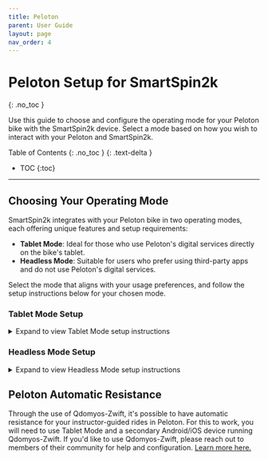 ```yaml
---
title: Peloton
parent: User Guide
layout: page
nav_order: 4
---
```

# Peloton Setup for SmartSpin2k
{: .no_toc }

Use this guide to choose and configure the operating mode for your Peloton bike with the SmartSpin2k device. Select a mode based on how you wish to interact with your Peloton and SmartSpin2k.

Table of Contents
{: .no_toc }
{: .text-delta }
- TOC
{:toc}
---

## Choosing Your Operating Mode
SmartSpin2k integrates with your Peloton bike in two operating modes, each offering unique features and setup requirements:
- **Tablet Mode**: Ideal for those who use Peloton's digital services directly on the bike's tablet.
- **Headless Mode**: Suitable for users who prefer using third-party apps and do not use Peloton's digital services.

Select the mode that aligns with your usage preferences, and follow the setup instructions below for your chosen mode.

### Tablet Mode Setup
<details markdown="block">
<summary>Expand to view Tablet Mode setup instructions</summary>

1. **Set SmartSpin2k to Tablet Mode**: Flip the switch on the side of your SmartSpin2k device up, towards the tablet.
   ![Switch position for Tablet Mode](../images/Tablet_Control.png)
2. **Connect Y Splitter**: Attach the 3.5mm Y splitter to your bike as shown below.
   ![Wiring instructions for Tablet Mode](../images/tablet_mode.svg)
3. **Power On**: Ensure the Peloton Bike Tablet is turned on and logged into your account.
4. **Select Workout**: Start a workout or free ride in the Peloton app to activate the bike.
5. **Connect to Apps**: Use the following guide to connect SmartSpin2k with apps like Zwift.
   [Riding Zwift with SmartSpin2k](https://github.com/doudar/SmartSpin2k/wiki/Riding-Zwift-with-SmartSpin2k)
</details>

### Headless Mode Setup
<details markdown="block">
<summary>Expand to view Headless Mode setup instructions</summary>

1. **Switch to Headless Mode**: Flip the switch on the side of your SmartSpin2k device down, towards the bike or ground.
   ![Switch position for Headless Mode](../images/SS2K_Control.png)
2. **Connect Y Splitter**: Attach the 3.5mm Y splitter to your bike and SmartSpin2k as shown below.
   ![Wiring instructions for Headless Mode](../images/tx_mode.svg)

{: .caution }
> **Important Reminder**  
> Remember to switch back to [Tablet Mode](#tablet-mode) if you want to use any Peloton services after using this mode.
</details>

## Peloton Automatic Resistance
Through the use of Qdomyos-Zwift, it's possible to have automatic resistance for your instructor-guided rides in Peloton.  For this to work, you will need to use Tablet Mode and a secondary Android/iOS device running Qdomyos-Zwift.  If you'd like to use Qdomyos-Zwift, please reach out to members of their community for help and configuration. [Learn more here.](https://www.qzfitness.com/)
